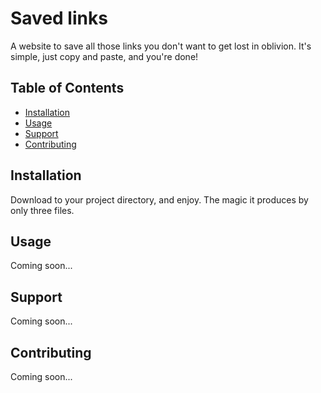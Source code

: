 # Saved links

A website to save all those links you don't want to get lost in oblivion. It's simple, just copy and paste, and you're done!

## Table of Contents

- [Installation](#installation)
- [Usage](#usage)
- [Support](#support)
- [Contributing](#contributing)

## Installation

Download to your project directory, and enjoy. The magic it produces by only three files.

## Usage

Coming soon...

## Support

Coming soon...

## Contributing

Coming soon...
